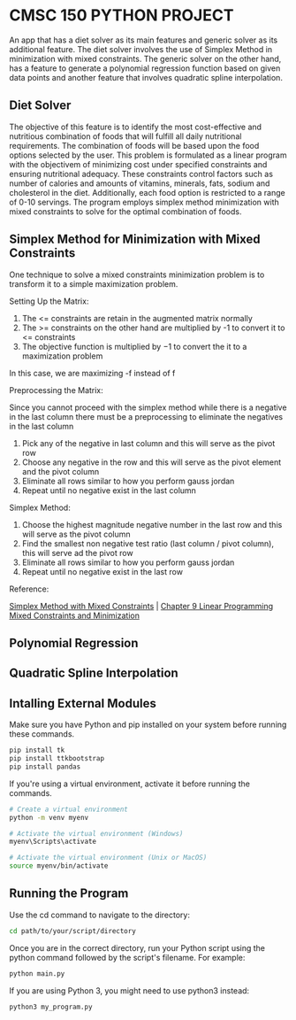 # CMSC 150 PYTHON PROJECT

An app that has a diet solver as its main features and generic solver as its additional feature. 
The diet solver involves the use of Simplex Method in minimization with mixed constraints. 
The generic solver on the other hand, has a feature to generate a polynomial regression function based on given data points
and another feature that involves quadratic spline interpolation.

## Diet Solver

The objective of this feature is to identify the most cost-effective and nutritious combination of foods that will fulfill all daily nutritional requirements.
The combination of foods will be based upon the food options selected by the user.
This problem is formulated as a linear program with the objectivem of minimizing cost under specified constraints and ensuring nutritional adequacy. 
These constraints control factors such as number of calories and amounts of vitamins, minerals, fats, sodium and cholesterol in the diet. 
Additionally, each food option is restricted to a range of 0-10 servings. 
The program employs simplex method minimization with mixed constraints to solve for the optimal combination of foods.


## Simplex Method for Minimization with Mixed Constraints

One technique to solve a mixed constraints minimization problem is to transform it to a simple 
maximization problem.

Setting Up the Matrix:

1. The <= constraints are retain in the augmented matrix normally
2. The >= constraints on the other hand are multiplied by -1 to convert it to  <= constraints
3. The objective function is multiplied by −1 to convert the it to a maximization problem

In this case, we are maximizing -f instead of f

Preprocessing the Matrix:

Since you cannot proceed with the simplex method while there is a negative in the last column there must be a preprocessing to eliminate the negatives in the last column

1. Pick any of the negative in last column and this will serve as the pivot row
2. Choose any negative in the row and this will serve as the pivot element and the pivot column
3. Eliminate all rows similar to how you perform gauss jordan
4. Repeat until no negative exist in the last column

Simplex Method:

1. Choose the highest magnitude negative number in the last row and this will serve as the pivot column
2. Find the smallest non negative test ratio (last column / pivot column), this will serve ad the pivot row
3. Eliminate all rows similar to how you perform gauss jordan
4. Repeat until no negative exist in the last row
   
Reference:

[Simplex Method with Mixed Constraints](https://www.youtube.com/watch?v=YJLsXf9fcvw&t=491s&pp=ygUtc2ltcGxleCBtZXRob2QgbWluaW1pemF0aW9uIG1peGVkIGNvbnN0cmFpbnRz) | 
[Chapter 9 Linear Programming Mixed Constraints and Minimization](https://homepage.ntu.edu.tw/~jryanwang/courses/Mathematics%20for%20Management%20(undergraduate%20level)/Ch09_Text_Book.pdf?fbclid=IwAR2oCbAFUq9gh7AY2s9KcXbR975VVD1uAk5FZeYQyf1ovOXVRUtkKGTkTtw)

## Polynomial Regression

## Quadratic Spline Interpolation

## Intalling External Modules

Make sure you have Python and pip installed on your system before running these commands. 
```bash
pip install tk
pip install ttkbootstrap
pip install pandas
```
 If you're using a virtual environment, activate it before running the commands.
 ```bash
# Create a virtual environment
python -m venv myenv

# Activate the virtual environment (Windows)
myenv\Scripts\activate

# Activate the virtual environment (Unix or MacOS)
source myenv/bin/activate
```
## Running the Program
Use the cd command to navigate to the directory:
```bash
cd path/to/your/script/directory
```
Once you are in the correct directory, run your Python script using the python command followed by the script's filename. For example:
```bash
python main.py
```
If you are using Python 3, you might need to use python3 instead:
```bash
python3 my_program.py
```
